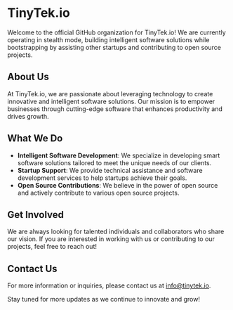 # TinyTek.io

Welcome to the official GitHub organization for TinyTek.io! We are currently operating in stealth mode, building intelligent software solutions while bootstrapping by assisting other startups and contributing to open source projects.

## About Us

At TinyTek.io, we are passionate about leveraging technology to create innovative and intelligent software solutions. Our mission is to empower businesses through cutting-edge software that enhances productivity and drives growth.

## What We Do

- **Intelligent Software Development**: We specialize in developing smart software solutions tailored to meet the unique needs of our clients.
- **Startup Support**: We provide technical assistance and software development services to help startups achieve their goals.
- **Open Source Contributions**: We believe in the power of open source and actively contribute to various open source projects.

## Get Involved

We are always looking for talented individuals and collaborators who share our vision. If you are interested in working with us or contributing to our projects, feel free to reach out!

## Contact Us

For more information or inquiries, please contact us at [info@tinytek.io](mailto:info@tinytek.io).

Stay tuned for more updates as we continue to innovate and grow!
